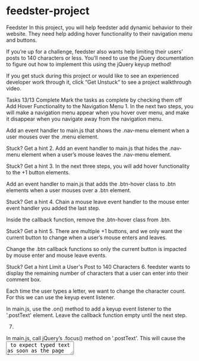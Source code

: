 # feedster-project


Feedster
In this project, you will help feedster add dynamic behavior to their website. They need help adding hover functionality to their navigation menu and buttons.

If you’re up for a challenge, feedster also wants help limiting their users’ posts to 140 characters or less. You’ll need to use the jQuery documentation to figure out how to implement this using the jQuery keyup method!

If you get stuck during this project or would like to see an experienced developer work through it, click “Get Unstuck“ to see a project walkthrough video.

Tasks
13/13 Complete
Mark the tasks as complete by checking them off
Add Hover Functionality to the Navigation Menu
1.
In the next two steps, you will make a navigation menu appear when you hover over menu, and make it disappear when you navigate away from the navigation menu.

Add an event handler to main.js that shows the .nav-menu element when a user mouses over the .menu element.


Stuck? Get a hint
2.
Add an event handler to main.js that hides the .nav-menu element when a user’s mouse leaves the .nav-menu element.


Stuck? Get a hint
3.
In the next three steps, you will add hover functionality to the +1 button elements.

Add an event handler to main.js that adds the .btn-hover class to .btn elements when a user mouses over a .btn element.


Stuck? Get a hint
4.
Chain a mouse leave event handler to the mouse enter event handler you added the last step.

Inside the callback function, remove the .btn-hover class from .btn.


Stuck? Get a hint
5.
There are multiple +1 buttons, and we only want the current button to change when a user’s mouse enters and leaves.

Change the .btn callback functions so only the current button is impacted by mouse enter and mouse leave events.


Stuck? Get a hint
Limit a User's Post to 140 Characters
6.
feedster wants to display the remaining number of characters that a user can enter into their comment box.

Each time the user types a letter, we want to change the character count. For this we can use the keyup event listener.

In main.js, use the .on() method to add a keyup event listener to the '.postText' element. Leave the callback function empty until the next step.

7.
In main.js, call jQuery’s .focus() method on '.postText'. This will cause the <textarea> to expect typed text as soon as the page loads.

8.
After each keyup event, we want to count the number of characters in the new post.

Add an event argument to the keyup event listener’s callback function.

Inside the callback function, declare a variable called post and set it equal to $(event.currentTarget).val(). This will set post equal to the string inside the .postText element.

9.
Now let’s use a bit of JavaScript and math to determine the number of characters a user has left for their comment.

Under the post variable, declare another variable called remaining and set it to 140 minus the length of post.


Stuck? Get a hint
10.
Now that we know how many characters the user has left, we need to update that number in the HTML.

Still in the keyup callback function, add the following jQuery code.

$('.characters').html(remaining);
The code above will update the number of characters remaining.

Run the code and try typing a new post. You should see the character number change after each keystroke.

11.
To finish, let’s make the '.wordcount' message turn red if the user runs out of characters. To do this, we will use a simple if/else statement.

Under the remaining variable declaration, add an if statement with a condition of remaining <=0. If remaining is less than or equal to 0, use the addClass method to give '.wordcount' a class of 'red'.

12.
Finally, add an else statement to the if condition you just created. If the value of remaining is above 0, remove the 'red' class from '.wordcount'.

13.
Now try it out! Type a message and go over the 140 character count limit to see the message turn red.

Then shorten the message and the word count message should return to black.

Good work!
